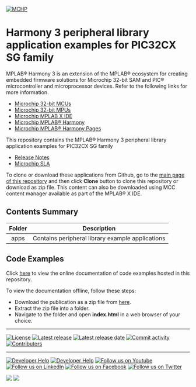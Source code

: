 [![MCHP](https://raw.githubusercontent.com/wiki/Microchip-MPLAB-Harmony/Microchip-MPLAB-Harmony.github.io/images/microchip_logo.png)](https://www.microchip.com)

# Harmony 3 peripheral library application examples for PIC32CX SG family

MPLAB® Harmony 3 is an extension of the MPLAB® ecosystem for creating embedded firmware solutions for Microchip 32-bit SAM and PIC® microcontroller and microprocessor devices.  Refer to the following links for more information.

- [Microchip 32-bit MCUs](https://www.microchip.com/design-centers/32-bit)
- [Microchip 32-bit MPUs](https://www.microchip.com/design-centers/32-bit-mpus)
- [Microchip MPLAB X IDE](https://www.microchip.com/mplab/mplab-x-ide)
- [Microchip MPLAB® Harmony](https://www.microchip.com/mplab/mplab-harmony)
- [Microchip MPLAB® Harmony Pages](https://microchip-mplab-harmony.github.io/)

This repository contains the MPLAB® Harmony 3 peripheral library application examples for PIC32CX SG family

- [Release Notes](release_notes.md)
- [Microchip SLA](Microchip_SLA001.md)

To clone or download these applications from Github, go to the [main page of this repository](https://github.com/Microchip-MPLAB-Harmony/csp_apps_pic32cx_sg41) and then click **Clone** button to clone this repository or download as zip file.
This content can also be downloaded using MCC content manager available as part of the MPLAB® X IDE.

## Contents Summary

| Folder     | Description                             |
|:----------:|:---------------------------------------:|
| apps       | Contains peripheral library example applications |

## Code Examples

Click [here](https://onlinedocs.microchip.com/v2/keyword-lookup?keyword=CSP_APPS_PIC32CX_SG41_INTRODUCTION&redirect=true) to view the online documentation of code examples hosted in this repository.

To view the documentation offline, follow these steps:
 - Download the publication as a zip file from [here](https://onlinedocs.microchip.com/download/GUID-A8AE5B08-DAC1-4C63-B182-30B035ED229E?type=webhelp).
 - Extract the zip file into a folder.
 - Navigate to the folder and open **index.html** in a web browser of your choice.

____

[![License](https://img.shields.io/badge/license-Harmony%20license-orange.svg)](https://github.com/Microchip-MPLAB-Harmony/csp_apps_pic32cx_sg41/blob/master/Microchip_SLA001.md)
[![Latest release](https://img.shields.io/github/release/Microchip-MPLAB-Harmony/csp_apps_pic32cx_sg41.svg)](https://github.com/Microchip-MPLAB-Harmony/csp_apps_pic32cx_sg41/releases/latest)
[![Latest release date](https://img.shields.io/github/release-date/Microchip-MPLAB-Harmony/csp_apps_pic32cx_sg41.svg)](https://github.com/Microchip-MPLAB-Harmony/csp_apps_pic32cx_sg41/releases/latest)
[![Commit activity](https://img.shields.io/github/commit-activity/y/Microchip-MPLAB-Harmony/csp_apps_pic32cx_sg41.svg)](https://github.com/Microchip-MPLAB-Harmony/csp_apps_pic32cx_sg41/graphs/commit-activity)
[![Contributors](https://img.shields.io/github/contributors-anon/Microchip-MPLAB-Harmony/csp_apps_pic32cx_sg41.svg)]()

____

[![Developer Help](https://img.shields.io/badge/Youtube-Developer%20Help-red.svg)](https://www.youtube.com/MicrochipDeveloperHelp)
[![Developer Help](https://img.shields.io/badge/XWiki-Developer%20Help-torquiose.svg)](https://developerhelp.microchip.com/xwiki/bin/view/software-tools/harmony/)
[![Follow us on Youtube](https://img.shields.io/badge/Youtube-Follow%20us%20on%20Youtube-red.svg)](https://www.youtube.com/user/MicrochipTechnology)
[![Follow us on LinkedIn](https://img.shields.io/badge/LinkedIn-Follow%20us%20on%20LinkedIn-blue.svg)](https://www.linkedin.com/company/microchip-technology)
[![Follow us on Facebook](https://img.shields.io/badge/Facebook-Follow%20us%20on%20Facebook-blue.svg)](https://www.facebook.com/microchiptechnology/)
[![Follow us on Twitter](https://img.shields.io/twitter/follow/MicrochipTech.svg?style=social)](https://twitter.com/MicrochipTech)

[![](https://img.shields.io/github/stars/Microchip-MPLAB-Harmony/csp_apps_pic32cx_sg41.svg?style=social)]()
[![](https://img.shields.io/github/watchers/Microchip-MPLAB-Harmony/csp_apps_pic32cx_sg41.svg?style=social)]()